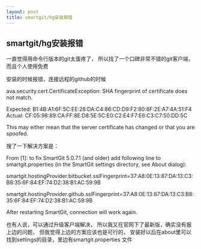```yaml
---
layout: post
title: smartgit/hg安装报错
---
```


## smartgit/hg安装报错

一直觉得用命令行版本的git太蛋疼了， 所以找了一个口碑非常不错的git客户端，而且个人使用免费

安装的时候报错，连接远程的github的时候

ava.security.cert.CertificateException: SHA fingerprint of certificate does not match.

Expected: B1:4B:A1:6F:5C:EE:28:DA:C4:86:CD:D9:F2:80:8F:2E:A7:4A:51:F4
Actual: CF:05:98:89:CA:FF:8E:D8:5E:5C:E0:C2:E4:F7:E6:C3:C7:50:DD:5C

This may either mean that the server certificate has changed or that you are spoofed.

搜了一下解决方案是：

From [1]: to fix SmartGit 5.0.7.1 (and older) add following line to smartgit.properties (in the SmartGit settings directory, see About dialog):

smartgit.hostingProvider.bitbucket.sslFingerprint=37:A8:0E:13:87:DA:13:C3:B8:35:6F:84:EF:74:D2:38:B1:AC:59:9B

smartgit.hostingProvider.github.sslFingerprint=37:A8:0E:13:87:DA:13:C3:B8:35:6F:84:EF:74:D2:38:B1:AC:59:9B

After restarting SmartGit, connection will work again.

也有人说，可以通过升级客户端解决， 所以我又在官网下了最新版，确实没有报上边的问题， 但我觉得上边的方案应该也是可行的， 安装好以后在about里可以找到settings的目录，里边有smartgit.properties 文件




